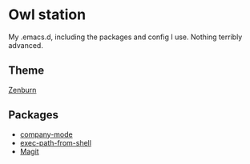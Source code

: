 # Owl station
My .emacs.d, including the packages and config I use. Nothing terribly
advanced.

## Theme
[Zenburn](https://github.com/bbatsov/zenburn-emacs)

## Packages
* [company-mode](http://company-mode.github.io)
* [exec-path-from-shell](https://github.com/purcell/exec-path-from-shell)
* [Magit](https://magit.vc)

